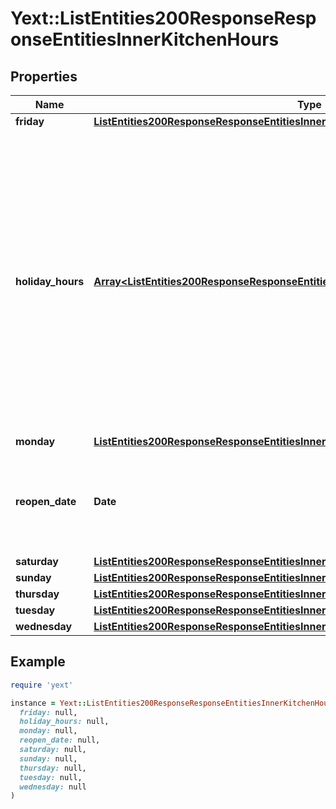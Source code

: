 # Yext::ListEntities200ResponseResponseEntitiesInnerKitchenHours

## Properties

| Name | Type | Description | Notes |
| ---- | ---- | ----------- | ----- |
| **friday** | [**ListEntities200ResponseResponseEntitiesInnerKitchenHoursFriday**](ListEntities200ResponseResponseEntitiesInnerKitchenHoursFriday.md) |  | [optional] |
| **holiday_hours** | [**Array&lt;ListEntities200ResponseResponseEntitiesInnerKitchenHoursHolidayHoursInner&gt;**](ListEntities200ResponseResponseEntitiesInnerKitchenHoursHolidayHoursInner.md) |  **NOTE:** The list of Holiday Hours that you send us must be comprehensive. For example, if you send us a list of Holiday Hours that does not include Holiday Hours that you sent in your last update, Yext considers the missing Holiday Hours to be deleted, and we remove them.    Array must be ordered.   Filtering Type: &#x60;list of object&#x60; | [optional] |
| **monday** | [**ListEntities200ResponseResponseEntitiesInnerKitchenHoursMonday**](ListEntities200ResponseResponseEntitiesInnerKitchenHoursMonday.md) |  | [optional] |
| **reopen_date** | **Date** |  Date must be on or after 1970-01-01 Date must be before or on 2038-01-01  Filtering Type: &#x60;date&#x60; | [optional] |
| **saturday** | [**ListEntities200ResponseResponseEntitiesInnerKitchenHoursSaturday**](ListEntities200ResponseResponseEntitiesInnerKitchenHoursSaturday.md) |  | [optional] |
| **sunday** | [**ListEntities200ResponseResponseEntitiesInnerKitchenHoursSunday**](ListEntities200ResponseResponseEntitiesInnerKitchenHoursSunday.md) |  | [optional] |
| **thursday** | [**ListEntities200ResponseResponseEntitiesInnerKitchenHoursThursday**](ListEntities200ResponseResponseEntitiesInnerKitchenHoursThursday.md) |  | [optional] |
| **tuesday** | [**ListEntities200ResponseResponseEntitiesInnerKitchenHoursTuesday**](ListEntities200ResponseResponseEntitiesInnerKitchenHoursTuesday.md) |  | [optional] |
| **wednesday** | [**ListEntities200ResponseResponseEntitiesInnerKitchenHoursWednesday**](ListEntities200ResponseResponseEntitiesInnerKitchenHoursWednesday.md) |  | [optional] |

## Example

```ruby
require 'yext'

instance = Yext::ListEntities200ResponseResponseEntitiesInnerKitchenHours.new(
  friday: null,
  holiday_hours: null,
  monday: null,
  reopen_date: null,
  saturday: null,
  sunday: null,
  thursday: null,
  tuesday: null,
  wednesday: null
)
```

